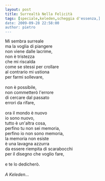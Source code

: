 ```yaml
---
layout: post
title: Surrealtà Nella Felicità
tags: [speciale,keleden,scheggia d'essenza,]
date: 2009-09-28 22:58:00
author: pietro
---
```

Mi sembra surreale<br/>ma la voglia di piangere<br/>non viene dalle lacrime,<br/>non è tristezza<br/>che mi riscalda<br/>come se stessi per crollare<br/>al contrario mi ustiona<br/>per farmi sollevare,<br/><br/>non è possibile,<br/>non commetterò l'errore<br/>di cercare dal passato<br/>errori da rifare,<br/><br/>ora il mondo è nuovo<br/>io sono nuovo,<br/>tutto è un'altra cosa,<br/>perfino tu non sei memoria,<br/>perfino io non sono memoria,<br/>la memoria non esiste<br/>è una lavagna azzurra<br/>da essere riempita di scarabocchi<br/>per il disegno che voglio fare,<br/><br/>e te lo dedicherò.<br/><br/><span style="font-style: italic">A Keleden...</span>
